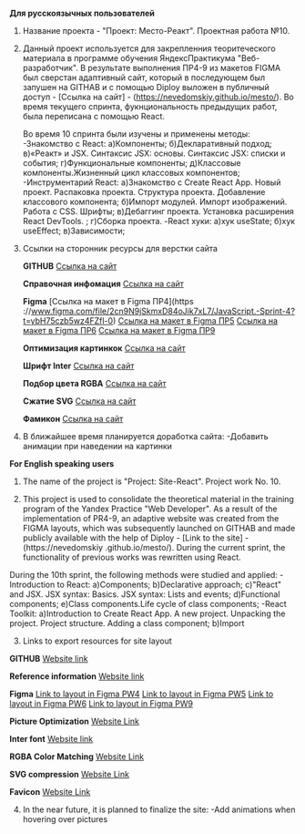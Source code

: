 **Для русскоязычных пользователей**

1. Название проекта - "Проект: Место-Реакт". Проектная работа №10.

2. Данный проект используется для закрепленния теоритеческого материала в программе обучения ЯндексПрактикума "Веб-разработчик". В результате выполнения ПР4-9 из макетов FIGMA был сверстан адаптивный сайт, который в последующем был запушен на GITHAB и с помощью Diploy выложен в публичный доступ - [Ссылка на сайт] - (https://nevedomskiy.github.io/mesto/). Во время текущего спринта, фукнциональность предыдущих работ, была переписана с помощью React.


   Во время 10 спринта были изучены и применены методы:
   -Знакомство с React:
      а)Компоненты;
      б)Декларативный подход;
      в)«Реакт» и JSX. Синтаксис JSX: основы. Синтаксис JSX: списки и события;
      г)Функциональные компоненты;
      д)Классовые компоненты.Жизненный цикл классовых компонентов;
   -Инструментарий React:
      а)Знакомство с Create React App. Новый проект. Распаковка проекта. Структура проекта. Добавление классового компонента;
      б)Импорт модулей. Импорт изображений. Работа с CSS. Шрифты;
      в)Дебаггинг проекта. Установка расширения React DevTools. ;
      г)Сборка проекта.
   -React хуки:
      а)хук useState;
      б)хук useEffect;
      в)Зависимости;

3. Ссылки на сторонник ресурсы для верстки сайта

   **GITHUB**
   [Ссылка на сайт](https://github.com/Nevedomskiy)

   **Справочная инфомация**
   [Ссылка на сайт](https://developer.mozilla.org/ru/docs/Web/CSS)

   **Figma**
   [Ссылка на макет в Figma ПР4](https ://www.figma.com/file/2cn9N9jSkmxD84oJik7xL7/JavaScript.-Sprint-4?t=ybH75czb5wz4FZfl-0)
   [Ссылка на макет в Figma ПР5](https://www.figma.com/file/bjyvbKKJN2naO0ucURl2Z0/JavaScript.-Sprint-5?node-id=50160%3A347&t=TaShR0ur8yKeeiY8-0)
   [Ссылка на макет в Figma ПР6](https://www.figma.com/file/kRVLKwYG3d1HGLvh7JFWRT/JavaScript.-Sprint-6?node-id=1124%3A73&t=VhJyIu7o9N4NzeNw-0)
   [Ссылка на макет в Figma ПР9](https://www.figma.com/file/PSdQFRHoxXJFs2FH8IXViF/JavaScript.-Sprint-9?node-id=109-315&t=31I8asnDbe8w3Sv0-0)

   **Оптимизация картинкок**
   [Ссылка на сайт](https://tinypng.com/)

   **Шрифт Inter**
   [Ссылка на сайт](https://rsms.me/inter/)

   **Подбор цвета RGBA**
   [Ссылка на сайт](http://hex2rgba.devoth.com/)

   **Сжатие SVG**
   [Ссылка на сайт](https://jakearchibald.github.io/svgomg/)

   **Фамикон**
   [Ссылка на сайт](https://favicon.io/favicon-generator/)

4. В ближайшее время планируется доработка сайта:
   -Добавить анимации при наведении на картинки


**For English speaking users**

1. The name of the project is "Project: Site-React". Project work No. 10.

2. This project is used to consolidate the theoretical material in the training program of the Yandex Practice "Web Developer". As a result of the implementation of PR4-9, an adaptive website was created from the FIGMA layouts, which was subsequently launched on GITHAB and made publicly available with the help of Diploy - [Link to the site] - (https://nevedomskiy .github.io/mesto/). During the current sprint, the functionality of previous works was rewritten using React.


 During the 10th sprint, the following methods were studied and applied:
-Introduction to React:
 a)Components;
 b)Declarative approach;
 c)"React" and JSX. JSX syntax: Basics. JSX syntax: Lists and events;
 d)Functional components;
 e)Class components.Life cycle of class components;
 -React Toolkit:
 a)Introduction to Create React App. A new project. Unpacking the project. Project structure. Adding a class component;
 b)Import

3. Links to export resources for site layout

**GITHUB**
[Website link](https://github.com/Nevedomskiy)

**Reference information**
[Website link](https://developer.mozilla.org/ru/docs/Web/CSS)

**Figma**
[Link to layout in Figma PW4](https://www.figma.com/file/2cn9N9jSkmxD84oJik7xL7/JavaScript.-Sprint-4?t=ybH75czb5wz4FZfl-0)
[Link to layout in Figma PW5](https://www.figma.com/file/bjyvbKKJN2naO0ucURl2Z0/JavaScript.-Sprint-5?node-id=50160%3A347&t=TaShR0ur8yKeeiY8-0)
[Link to layout in Figma PW6](https://www.figma.com/file/kRVLKwYG3d1HGLvh7JFWRT/JavaScript.-Sprint-6?node-id=1124%3A73&t=VhJyIu7o9N4NzeNw-0)
[Link to layout in Figma PW9](https://www.figma.com/file/PSdQFRHoxXJFs2FH8IXViF/JavaScript.-Sprint-9?node-id=109-315&t=31I8asnDbe8w3Sv0-0)

**Picture Optimization**
[Website Link](https://tinypng.com/)

**Inter font**
[Website link](https://rsms.me/inter/)

**RGBA Color Matching**
[Website Link](http://hex2rgba.devoth.com/)

**SVG compression**
[Website Link](https://jakearchibald.github.io/svgomg/)

**Favicon**
[Website Link](https://favicon.io/favicon-generator/)

4. In the near future, it is planned to finalize the site:
   -Add animations when hovering over pictures
